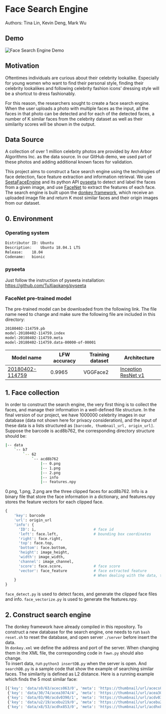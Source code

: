 # Face Search Engine

Authors: Tina Lin, Kevin Deng, Mark Wu 

## Demo 
![Face Search Engine Demo](demo/demo.gif)

## Motivation
Oftentimes individuals are curious about their celebrity lookalike. Especially for young women who want to find their personal style, finding their celebrity lookalikes and following celebrity fashion icons’ dressing style will be a shortcut to dress fashionably.

For this reason, the researchers sought to create a face search engine. When the user uploads a photo with multiple faces as the input, all the faces in that photo can be detected and for each of the detected faces, a number of K similar faces from the celebrity dataset as well as their similarity scores will be shown in the output.

## Data Source 
A collection of over 1 million celebrity photos are provided by Ann Arbor Algorithms Inc. as the data source. In our GitHub demo, we used part of these photos and adding additional known faces for validation.

This project aims to construct a face search engine using the techologies of face detection, face feature extraction and information retrieval. We use [SeetaFaceEngine](https://github.com/seetaface/SeetaFaceEngine) and its python API [pyseeta](https://github.com/TuXiaokang/pyseeta) to detect and label the faces from a given image, and use [FaceNet](https://github.com/davidsandberg/facenet) to extract the features of each face. The search engine is built upon the [donkey framework](https://github.com/aaalgo/donkey), which receive an uploaded image file and return K most similar faces and their origin images from our dataset. 

## 0. Environment
### Operating system
```bash
Distributor ID:	Ubuntu
Description:	Ubuntu 18.04.1 LTS
Release:	18.04
Codename:	bionic
```
### pyseeta
Just follow the instruction of pyseeta installation: https://github.com/TuXiaokang/pyseeta
### FaceNet pre-trained model
The pre-trained model can be downloaded from the following link. The file name need to change and make sure the following file are included in this directory:
```bash
20180402-114759.pb
model-20180402-114759.index
model-20180402-114759.meta
model-20180402-114759.data-00000-of-00001
```
| Model name      | LFW accuracy | Training dataset | Architecture |
|-----------------|--------------|------------------|--------------|
| [20180402-114759](https://drive.google.com/open?id=1EXPBSXwTaqrSC0OhUdXNmKSh9qJUQ55-) | 0.9965        | VGGFace2      | [Inception ResNet v1](https://github.com/davidsandberg/facenet/blob/master/src/models/inception_resnet_v1.py) |
## 1. Face collection
In order to construct the search engine, the very first thing is to collect the faces, and manage their information in a well-defined file structure. In the final version of our project, we have 1000000 celebrity images in our database (data not shown here for privacy consideration), and the input of these data is a lists structured as `[barcode, thumbnail_url, origin_url]`. Suppose the barcode is acd8b762, the corresponding directory structure should be:
```bash
|-- data
    `-- b7
        `-- 62
            `-- acd8b762
                |-- 0.png
                |-- 1.png
                |-- 2.png
                |-- info
                |-- features.npy
```
0.png, 1.png, 2.png are the three clipped faces for acd8b762. Info is a binary file that store the face information in a dictionary, and features.npy stores the feature vectors for each clipped face. 
```python
{
    'key': barcode
    'url': origin_url
    'info': {
      'ID': i,                          # face id
      'left': face.left,                # bounding box coordinates
      'right': face.right,
      'top': face.top,
      'bottom': face.bottom,
      'height': image_height,
      'width': image_width,
      'channel': image_channel,
      'score': face.score,              # face score
      'vector': face_feature            # face extracted feature
                                        # When dealing with the data, this will be set as None, because these data are stored in the .npy file                     
    }
}
```
`face_detect.py` is used to detect faces, and generate the clipped face files and info. `face_vectorize.py` is used to generate the features.npy.

## 2. Construct search engine
The donkey framework have already compiled in this repository. To construct a new database for the search engine, one needs to run `bash reset.sh` to reset the database, and open server `./server` before insert the data.  
In `donkey.xml` we define the address and port of the server. When changing them in the XML file, the corresponding code in `fawn.py` should also change.  
To insert data, run `python3 insertDB.py` when the server is open. And `searchDB.py` is a sample code that show the example of searching similar faces. The similarity is defined as L2 distance. Here is a running example which finds the 5 most similar face:
```bash
[{'key': 'data/s0/63/acecs063/0', 'meta': 'https://thumbnail/url/acecs063.jpg', 'details': '', 'score': 0.7011203765869141}, 
 {'key': 'data/30/74/acea3074/4', 'meta': 'https://thumbnail/url/acea3074.jpg', 'details': '', 'score': 0.7307677268981934}, 
 {'key': 'data/03/90/acdv0390/1', 'meta': 'https://thumbnail/url/acdv0390.jpg', 'details': '', 'score': 0.737593948841095}, 
 {'key': 'data/u2/19/acebu219/0', 'meta': 'https://thumbnail/url/acebu219.jpg', 'details': '', 'score': 0.7520275115966797}, 
 {'key': 'data/x8/53/acdhx853/0', 'meta': 'https://thumbnail/url/acdhx853.jpg', 'details': '', 'score': 0.7825058698654175}]
```

        
             
